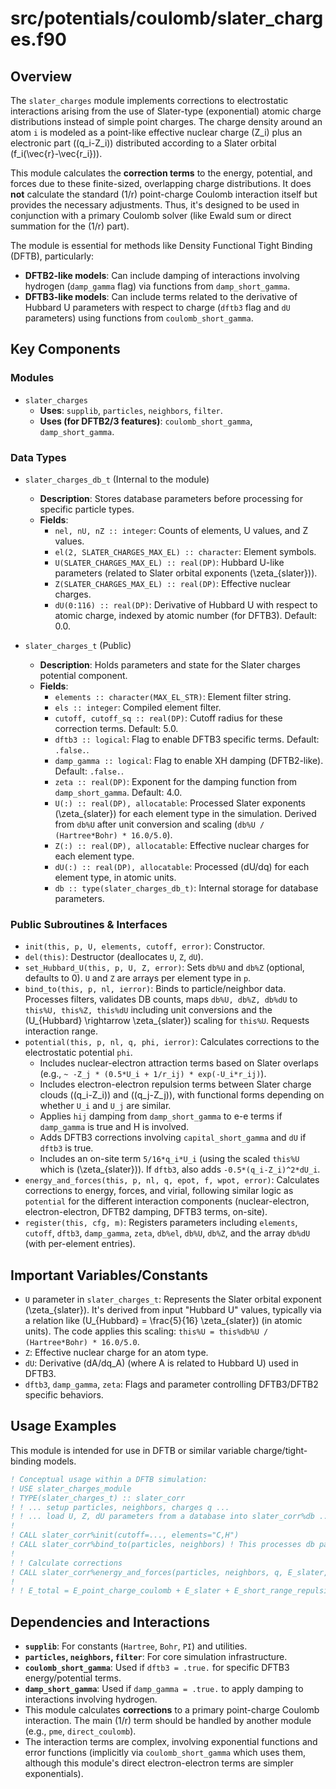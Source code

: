 # src/potentials/coulomb/slater_charges.f90

## Overview

The `slater_charges` module implements corrections to electrostatic interactions arising from the use of Slater-type (exponential) atomic charge distributions instead of simple point charges. The charge density around an atom `i` is modeled as a point-like effective nuclear charge \(Z_i\) plus an electronic part \((q_i-Z_i)\) distributed according to a Slater orbital \(f_i(\vec{r}-\vec{r_i})\).

This module calculates the **correction terms** to the energy, potential, and forces due to these finite-sized, overlapping charge distributions. It does **not** calculate the standard \(1/r\) point-charge Coulomb interaction itself but provides the necessary adjustments. Thus, it's designed to be used in conjunction with a primary Coulomb solver (like Ewald sum or direct summation for the \(1/r\) part).

The module is essential for methods like Density Functional Tight Binding (DFTB), particularly:
*   **DFTB2-like models**: Can include damping of interactions involving hydrogen (`damp_gamma` flag) via functions from `damp_short_gamma`.
*   **DFTB3-like models**: Can include terms related to the derivative of Hubbard U parameters with respect to charge (`dftb3` flag and `dU` parameters) using functions from `coulomb_short_gamma`.

## Key Components

### Modules

*   `slater_charges`
    *   **Uses**: `supplib`, `particles`, `neighbors`, `filter`.
    *   **Uses (for DFTB2/3 features)**: `coulomb_short_gamma`, `damp_short_gamma`.

### Data Types

*   `slater_charges_db_t` (Internal to the module)
    *   **Description**: Stores database parameters before processing for specific particle types.
    *   **Fields**:
        *   `nel, nU, nZ :: integer`: Counts of elements, U values, and Z values.
        *   `el(2, SLATER_CHARGES_MAX_EL) :: character`: Element symbols.
        *   `U(SLATER_CHARGES_MAX_EL) :: real(DP)`: Hubbard U-like parameters (related to Slater orbital exponents \(\zeta_{slater}\)).
        *   `Z(SLATER_CHARGES_MAX_EL) :: real(DP)`: Effective nuclear charges.
        *   `dU(0:116) :: real(DP)`: Derivative of Hubbard U with respect to atomic charge, indexed by atomic number (for DFTB3). Default: 0.0.

*   `slater_charges_t` (Public)
    *   **Description**: Holds parameters and state for the Slater charges potential component.
    *   **Fields**:
        *   `elements :: character(MAX_EL_STR)`: Element filter string.
        *   `els :: integer`: Compiled element filter.
        *   `cutoff, cutoff_sq :: real(DP)`: Cutoff radius for these correction terms. Default: 5.0.
        *   `dftb3 :: logical`: Flag to enable DFTB3 specific terms. Default: `.false.`.
        *   `damp_gamma :: logical`: Flag to enable XH damping (DFTB2-like). Default: `.false.`.
        *   `zeta :: real(DP)`: Exponent for the damping function from `damp_short_gamma`. Default: 4.0.
        *   `U(:) :: real(DP), allocatable`: Processed Slater exponents \(\zeta_{slater}\) for each element type in the simulation. Derived from `db%U` after unit conversion and scaling (`db%U / (Hartree*Bohr) * 16.0/5.0`).
        *   `Z(:) :: real(DP), allocatable`: Effective nuclear charges for each element type.
        *   `dU(:) :: real(DP), allocatable`: Processed \(dU/dq\) for each element type, in atomic units.
        *   `db :: type(slater_charges_db_t)`: Internal storage for database parameters.

### Public Subroutines & Interfaces

*   `init(this, p, U, elements, cutoff, error)`: Constructor.
*   `del(this)`: Destructor (deallocates `U`, `Z`, `dU`).
*   `set_Hubbard_U(this, p, U, Z, error)`: Sets `db%U` and `db%Z` (optional, defaults to 0). `U` and `Z` are arrays per element type in `p`.
*   `bind_to(this, p, nl, ierror)`: Binds to particle/neighbor data. Processes filters, validates DB counts, maps `db%U, db%Z, db%dU` to `this%U, this%Z, this%dU` including unit conversions and the \(U_{Hubbard} \rightarrow \zeta_{slater}\) scaling for `this%U`. Requests interaction range.
*   `potential(this, p, nl, q, phi, ierror)`: Calculates corrections to the electrostatic potential `phi`.
    *   Includes nuclear-electron attraction terms based on Slater overlaps (e.g., `~ -Z_j * (0.5*U_i + 1/r_ij) * exp(-U_i*r_ij)`).
    *   Includes electron-electron repulsion terms between Slater charge clouds \((q_i-Z_i)\) and \((q_j-Z_j)\), with functional forms depending on whether `U_i` and `U_j` are similar.
    *   Applies `hij` damping from `damp_short_gamma` to e-e terms if `damp_gamma` is true and H is involved.
    *   Adds DFTB3 corrections involving `capital_short_gamma` and `dU` if `dftb3` is true.
    *   Includes an on-site term `5/16*q_i*U_i` (using the scaled `this%U` which is \(\zeta_{slater}\)). If `dftb3`, also adds `-0.5*(q_i-Z_i)^2*dU_i`.
*   `energy_and_forces(this, p, nl, q, epot, f, wpot, error)`: Calculates corrections to energy, forces, and virial, following similar logic as `potential` for the different interaction components (nuclear-electron, electron-electron, DFTB2 damping, DFTB3 terms, on-site).
*   `register(this, cfg, m)`: Registers parameters including `elements`, `cutoff`, `dftb3`, `damp_gamma`, `zeta`, `db%el`, `db%U`, `db%Z`, and the array `db%dU` (with per-element entries).

## Important Variables/Constants

*   `U` parameter in `slater_charges_t`: Represents the Slater orbital exponent \(\zeta_{slater}\). It's derived from input "Hubbard U" values, typically via a relation like \(U_{Hubbard} = \frac{5}{16} \zeta_{slater}\) (in atomic units). The code applies this scaling: `this%U = this%db%U / (Hartree*Bohr) * 16.0/5.0`.
*   `Z`: Effective nuclear charge for an atom type.
*   `dU`: Derivative \(dA/dq_A\) (where A is related to Hubbard U) used in DFTB3.
*   `dftb3`, `damp_gamma`, `zeta`: Flags and parameter controlling DFTB3/DFTB2 specific behaviors.

## Usage Examples

This module is intended for use in DFTB or similar variable charge/tight-binding models.

```fortran
! Conceptual usage within a DFTB simulation:
! USE slater_charges_module
! TYPE(slater_charges_t) :: slater_corr
! ! ... setup particles, neighbors, charges q ...
! ! ... load U, Z, dU parameters from a database into slater_corr%db ...
!
! CALL slater_corr%init(cutoff=..., elements="C,H")
! CALL slater_corr%bind_to(particles, neighbors) ! This processes db params into this%U, etc.
!
! ! Calculate corrections
! CALL slater_corr%energy_and_forces(particles, neighbors, q, E_slater, F_slater, V_slater)
!
! ! E_total = E_point_charge_coulomb + E_slater + E_short_range_repulsion + ...
```

## Dependencies and Interactions

*   **`supplib`**: For constants (`Hartree`, `Bohr`, `PI`) and utilities.
*   **`particles`, `neighbors`, `filter`**: For core simulation infrastructure.
*   **`coulomb_short_gamma`**: Used if `dftb3 = .true.` for specific DFTB3 energy/potential terms.
*   **`damp_short_gamma`**: Used if `damp_gamma = .true.` to apply damping to interactions involving hydrogen.
*   This module calculates **corrections** to a primary point-charge Coulomb interaction. The main \(1/r\) term should be handled by another module (e.g., `pme`, `direct_coulomb`).
*   The interaction terms are complex, involving exponential functions and error functions (implicitly via `coulomb_short_gamma` which uses them, although this module's direct electron-electron terms are simpler exponentials).
```
